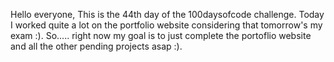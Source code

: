 Hello everyone,
This is the 44th day of the 100daysofcode challenge. Today I worked quite a lot on the portfolio website considering that tomorrow's my exam :). So..... right now my goal is to just complete the portoflio website and all the other pending projects asap :).